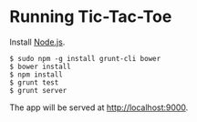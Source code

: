 Running Tic-Tac-Toe
===
Install [Node.js](http://nodejs.org).

    $ sudo npm -g install grunt-cli bower
    $ bower install
    $ npm install
    $ grunt test
    $ grunt server
    
The app will be served at [http://localhost:9000](http://localhost:9000).